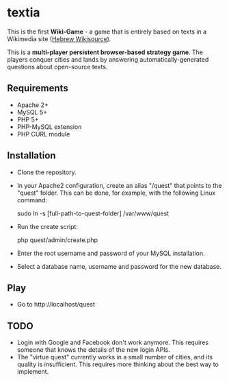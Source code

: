 # textia

This is the first **Wiki-Game** - a game that is entirely based on texts in a Wikimedia site ([Hebrew Wikisource](http://he.wikisource.org)).

This is a **multi-player persistent browser-based strategy game**. The players conquer cities and lands by answering automatically-generated questions about open-source texts.

## Requirements
* Apache 2+
* MySQL 5+
* PHP 5+
* PHP-MySQL extension
* PHP CURL module

## Installation
* Clone the repository.
* In your Apache2 configuration, create an alias "/quest" that points to the "quest" folder. This can be done, for example, with the following Linux command:

	sudo ln -s [full-path-to-quest-folder] /var/www/quest

* Run the create script:

	php quest/admin/create.php
	
* Enter the root username and password of your MySQL installation.
* Select a database name, username and password for the new database.

## Play
* Go to http://localhost/quest

## TODO
* Login with Google and Facebook don't work anymore. This requires someone that knows the details of the new login APIs.
* The "virtue quest" currently works in a small number of cities, and its quality is insufficient. This requires more thinking about the best way to implement. 
